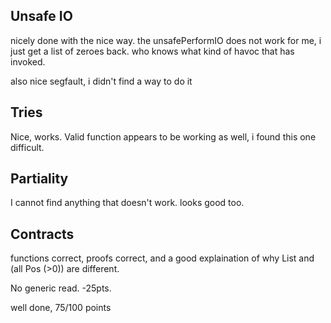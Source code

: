 ## Unsafe IO
nicely done with the nice way. the unsafePerformIO does not work for me, i just
get a list of zeroes back. who knows what kind of havoc that has invoked.

also nice segfault, i didn't find a way to do it

## Tries
Nice, works. Valid function appears to be working as well, i found this one
difficult.

## Partiality
I cannot find anything that doesn't work. looks good too.

## Contracts
functions correct, proofs correct, and a good explaination of why List and (all
Pos (>0)) are different.

No generic read. -25pts.

well done, 75/100 points
